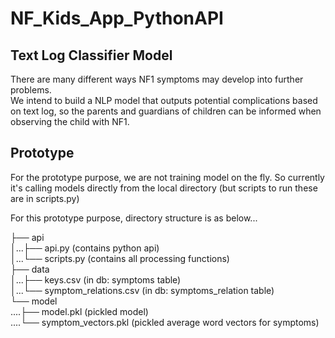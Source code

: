# NF_Kids_App_PythonAPI
 

## Text Log Classifier Model
There are many different ways NF1 symptoms may develop into further problems.    
We intend to build a NLP model that outputs potential complications based on text log, so the parents and guardians of children can be informed when observing the child with NF1.   

## Prototype
   
For the prototype purpose, we are not training model on the fly. So currently it's calling models directly from the local directory (but scripts to run these are in scripts.py)   

For this prototype purpose, directory structure is as below...   

├── api  
│...├── api.py (contains python api)  
│...└── scripts.py (contains all processing functions)   
├── data   
│...├── keys.csv (in db: symptoms table)   
│...└── symptom_relations.csv (in db: symptoms_relation table)   
└── model   
....├── model.pkl (pickled model)   
....└── symptom_vectors.pkl (pickled average word vectors for symptoms)   

